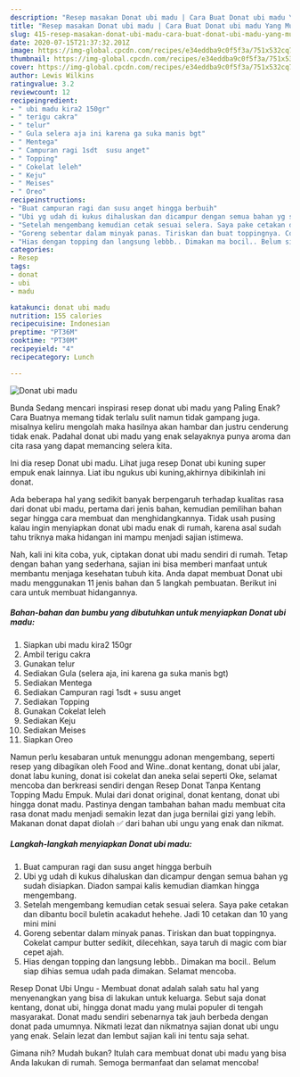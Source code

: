 ```yaml
---
description: "Resep masakan Donat ubi madu | Cara Buat Donat ubi madu Yang Mudah Dan Praktis"
title: "Resep masakan Donat ubi madu | Cara Buat Donat ubi madu Yang Mudah Dan Praktis"
slug: 415-resep-masakan-donat-ubi-madu-cara-buat-donat-ubi-madu-yang-mudah-dan-praktis
date: 2020-07-15T21:37:32.201Z
image: https://img-global.cpcdn.com/recipes/e34eddba9c0f5f3a/751x532cq70/donat-ubi-madu-foto-resep-utama.jpg
thumbnail: https://img-global.cpcdn.com/recipes/e34eddba9c0f5f3a/751x532cq70/donat-ubi-madu-foto-resep-utama.jpg
cover: https://img-global.cpcdn.com/recipes/e34eddba9c0f5f3a/751x532cq70/donat-ubi-madu-foto-resep-utama.jpg
author: Lewis Wilkins
ratingvalue: 3.2
reviewcount: 12
recipeingredient:
- " ubi madu kira2 150gr"
- " terigu cakra"
- " telur"
- " Gula selera aja ini karena ga suka manis bgt"
- " Mentega"
- " Campuran ragi 1sdt  susu anget"
- " Topping"
- " Cokelat leleh"
- " Keju"
- " Meises"
- " Oreo"
recipeinstructions:
- "Buat campuran ragi dan susu anget hingga berbuih"
- "Ubi yg udah di kukus dihaluskan dan dicampur dengan semua bahan yg sudah disiapkan. Diadon sampai kalis kemudian diamkan hingga mengembang."
- "Setelah mengembang kemudian cetak sesuai selera. Saya pake cetakan dan dibantu bocil buletin acakadut hehehe. Jadi 10 cetakan dan 10 yang mini mini"
- "Goreng sebentar dalam minyak panas. Tiriskan dan buat toppingnya. Cokelat campur butter sedikit, dilecehkan, saya taruh di magic com biar cepet ajah."
- "Hias dengan topping dan langsung lebbb.. Dimakan ma bocil.. Belum siap dihias semua udah pada dimakan. Selamat mencoba."
categories:
- Resep
tags:
- donat
- ubi
- madu

katakunci: donat ubi madu 
nutrition: 155 calories
recipecuisine: Indonesian
preptime: "PT36M"
cooktime: "PT30M"
recipeyield: "4"
recipecategory: Lunch

---
```



![Donat ubi madu](https://img-global.cpcdn.com/recipes/e34eddba9c0f5f3a/751x532cq70/donat-ubi-madu-foto-resep-utama.jpg)

Bunda Sedang mencari inspirasi resep donat ubi madu yang Paling Enak? Cara Buatnya memang tidak terlalu sulit namun tidak gampang juga. misalnya keliru mengolah maka hasilnya akan hambar dan justru cenderung tidak enak. Padahal donat ubi madu yang enak selayaknya punya aroma dan cita rasa yang dapat memancing selera kita.

Ini dia resep Donat ubi madu. Lihat juga resep Donat ubi kuning super empuk enak lainnya. Liat ibu ngukus ubi kuning,akhirnya dibikinlah ini donat.

Ada beberapa hal yang sedikit banyak berpengaruh terhadap kualitas rasa dari donat ubi madu, pertama dari jenis bahan, kemudian pemilihan bahan segar hingga cara membuat dan menghidangkannya. Tidak usah pusing kalau ingin menyiapkan donat ubi madu enak di rumah, karena asal sudah tahu triknya maka hidangan ini mampu menjadi sajian istimewa.


Nah, kali ini kita coba, yuk, ciptakan donat ubi madu sendiri di rumah. Tetap dengan bahan yang sederhana, sajian ini bisa memberi manfaat untuk membantu menjaga kesehatan tubuh kita. Anda dapat membuat Donat ubi madu menggunakan 11 jenis bahan dan 5 langkah pembuatan. Berikut ini cara untuk membuat hidangannya.

<!--inarticleads1-->

##### Bahan-bahan dan bumbu yang dibutuhkan untuk menyiapkan Donat ubi madu:

1. Siapkan  ubi madu kira2 150gr
1. Ambil  terigu cakra
1. Gunakan  telur
1. Sediakan  Gula (selera aja, ini karena ga suka manis bgt)
1. Sediakan  Mentega
1. Sediakan  Campuran ragi 1sdt + susu anget
1. Sediakan  Topping
1. Gunakan  Cokelat leleh
1. Sediakan  Keju
1. Sediakan  Meises
1. Siapkan  Oreo


Namun perlu kesabaran untuk menunggu adonan mengembang, seperti resep yang dibagikan oleh Food and Wine..donat kentang, donat ubi jalar, donat labu kuning, donat isi cokelat dan aneka selai seperti Oke, selamat mencoba dan berkreasi sendiri dengan Resep Donat Tanpa Kentang Topping Madu Empuk. Mulai dari donat original, donat kentang, donat ubi hingga donat madu. Pastinya dengan tambahan bahan madu membuat cita rasa donat madu menjadi semakin lezat dan juga bernilai gizi yang lebih. Makanan donat dapat diolah ✅ dari bahan ubi ungu yang enak dan nikmat. 

<!--inarticleads2-->

##### Langkah-langkah menyiapkan Donat ubi madu:

1. Buat campuran ragi dan susu anget hingga berbuih
1. Ubi yg udah di kukus dihaluskan dan dicampur dengan semua bahan yg sudah disiapkan. Diadon sampai kalis kemudian diamkan hingga mengembang.
1. Setelah mengembang kemudian cetak sesuai selera. Saya pake cetakan dan dibantu bocil buletin acakadut hehehe. Jadi 10 cetakan dan 10 yang mini mini
1. Goreng sebentar dalam minyak panas. Tiriskan dan buat toppingnya. Cokelat campur butter sedikit, dilecehkan, saya taruh di magic com biar cepet ajah.
1. Hias dengan topping dan langsung lebbb.. Dimakan ma bocil.. Belum siap dihias semua udah pada dimakan. Selamat mencoba.


Resep Donat Ubi Ungu - Membuat donat adalah salah satu hal yang menyenangkan yang bisa di lakukan untuk keluarga. Sebut saja donat kentang, donat ubi, hingga donat madu yang mulai populer di tengah masyarakat. Donat madu sendiri sebenarnya tak jauh berbeda dengan donat pada umumnya. Nikmati lezat dan nikmatnya sajian donat ubi ungu yang enak. Selain lezat dan lembut sajian kali ini tentu saja sehat. 

Gimana nih? Mudah bukan? Itulah cara membuat donat ubi madu yang bisa Anda lakukan di rumah. Semoga bermanfaat dan selamat mencoba!
